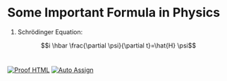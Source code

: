 <br>

 # Some Important Formula in Physics

 1. Schrödinger Equation:

$$i \hbar \frac{\partial \psi}{\partial t}=\hat{H} \psi$$
 













<!--
#  Quantum Formulas

<!-- Image Source
<img src="https://cdn.mathpix.com/snip/images/1yR5I5WYTqwCuw-i6JfwzwKd9RW2O_8HLfRp1j4w38Y.original.fullsize.png"/>  
 
### <p align="center">  
$$
\begin{aligned}
& S=\frac{\left(v^2-v_0{ }^2\right)}{2 a} \quad \Delta U=A+Q \quad F=\frac{G M m}{R^2} \quad X=x m a x \cdot \cos \omega t \quad Q=\lambda m \\
& N=N_0 2^{-t / \pi} \quad A=F S \cos \alpha \quad P=\frac{F}{S} \quad \Delta d=\frac{(2 k+1) \lambda}{2} \quad \phi=\frac{P}{P_0 \cdot 100 \%} \\
& v_2=\frac{\left(v_1+v\right)}{1+v_1 v / c^2} \quad T=2 \pi \sqrt{L C} \quad P=I U \\
& E=\frac{m v^2}{2} \quad \eta=\frac{\left(Q_1-Q_2\right)}{Q_1} \\
& F=m g \\
& t=\frac{t_1}{\sqrt{1}}-\frac{v^2}{c^2} \quad \lambda=v T \\
& Z=\sqrt{(X c-X L)^2+R^2} \\
& E=2 \pi k \sigma \\
& Q=C\left(T_2-T_1\right) \\
& F=\rho g V \\
& P=m(g+a) \\
& F=\frac{k q_1 q_2}{R_2} \\
& \frac{V}{T}=\text { const } \\
& \rho=\frac{m}{V} \\
& F y=-k x \\
& d \cdot \sin \phi=k \lambda \\
& d \cdot \sin \phi=k \lambda \quad v=v_0+a t \quad E=m c^2
&
\end{aligned}
$$
-->

#

[![Proof HTML](https://github.com/Quantum-Software-Development/demo-repository/actions/workflows/proof-html.yml/badge.svg)](https://github.com/Quantum-Software-Development/demo-repository/actions/workflows/proof-html.yml) [![Auto Assign](https://github.com/Quantum-Software-Development/demo-repository/actions/workflows/auto-assign.yml/badge.svg)](https://github.com/Quantum-Software-Development/demo-repository/actions/workflows/auto-assign.yml)

